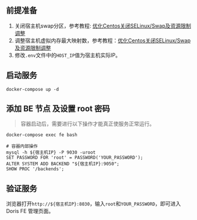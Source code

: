 ## 前提准备

1. 关闭宿主机swap分区，参考教程: [优化Centos关闭SELinux/Swap及资源限制调整](https://liboshuai.icu/pages/d040eabd/#%E5%85%B3%E9%97%AD-Swap-%E5%88%86%E5%8C%BA)
2. 调整宿主机虚拟内存最大映射数，参考教程：[优化Centos关闭SELinux/Swap及资源限制调整](https://liboshuai.icu/pages/d040eabd/#%E8%B0%83%E6%95%B4-vm-max-map-count%EF%BC%88%E8%99%9A%E6%8B%9F%E5%86%85%E5%AD%98%E6%9C%80%E5%A4%A7%E6%98%A0%E5%B0%84%E6%95%B0%EF%BC%89)
3. 修改`.env`文件中的`HOST_IP`值为宿主机实际IP。

## 启动服务

```shell
docker-compose up -d
```

## 添加 BE 节点 及设置 root 密码

> 容器启动后，需要进行以下操作才能真正使服务正常运行。

```shell
docker-compose exec fe bash

# 容器内部操作
mysql -h ${宿主机IP} -P 9030 -uroot
SET PASSWORD FOR 'root' = PASSWORD('YOUR_PASSWORD');
ALTER SYSTEM ADD BACKEND "${宿主机IP}:9050";
SHOW PROC '/backends';
```

## 验证服务

浏览器打开`http://${宿主机IP}:8030`，输入`root`和`YOUR_PASSWORD`，即可进入 Doris FE 管理页面。